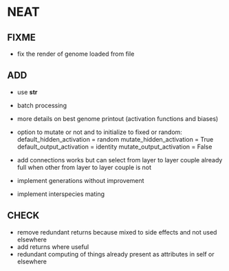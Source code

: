 # NEAT

## FIXME

- fix the render of genome loaded from file

## ADD

- use __str__
- batch processing
- more details on best genome printout (activation functions and biases)

- option to mutate or not and to initialize to fixed or random:
    default_hidden_activation  = random
    mutate_hidden_activation   = True
    default_output_activation  = identity
    mutate_output_activation   = False

- add connections works but can select from layer to layer couple already full when other from layer to layer couple is not
- implement generations without improvement
- implement interspecies mating

## CHECK

- remove redundant returns because mixed to side effects and not used elsewhere
- add returns where useful
- redundant computing of things already present as attributes in self or elsewhere
